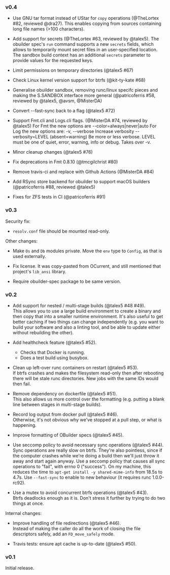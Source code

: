 ### v0.4

- Use GNU tar format instead of UStar for `copy` operations (@TheLortex #82, reviewed @dra27).
  This enables copying from sources containing long file names (>100 characters).

- Add support for secrets (@TheLortex #63, reviewed by @talex5).
  The obuilder spec's `run` command supports a new `secrets` fields, which allows to temporarily
  mount secret files in an user-specified location. The sandbox build context has an additional
  `secrets` parameter to provide values for the requested keys.

- Limit permissions on temporary directories (@talex5 #67)

- Check Linux kernel version support for btrfs (@kit-ty-kate #68)

- Generalise obuilder sandbox, removing runc/linux specifc pieces and 
  making the S.SANDBOX interface more general
  (@patricoferris #58, reviewed by @talex5, @avsm, @MisterDA)
  
- Convert --fast-sync back to a flag (@talex5 #72)

- Support Fmt.cli and Logs.cli flags. (@MisterDA #74, reviewed by @talex5)
  For Fmt the new options are --color=always|never|auto
  For Log the new options are:
    -v, --verbose Increase verbosity
    --verbosity=LEVEL (absent=warning)
        Be more or less verbose. LEVEL must be one of quiet, error,
        warning, info or debug. Takes over -v.

- Minor cleanup changes (@talex5 #76)

- Fix deprecations in Fmt 0.8.10 (@tmcgilchrist #80)

- Remove travis-ci and replace with Github Actions (@MisterDA #84)

- Add RSync store backend for obuilder to support macOS builders (@patricoferris #88, reviewed @talex5)

- Fixes for ZFS tests in CI (@patricoferris #91)

### v0.3

Security fix:

- `resolv.conf` file should be mounted read-only.

Other changes:

- Make `Os` and `Db` modules private. Move the `env` type to `Config`, as that is used externally.

- Fix license. It was copy-pasted from OCurrent, and still mentioned that project's `lib_ansi` library.

- Require obuilder-spec package to be same version.

### v0.2

- Add support for nested / multi-stage builds (@talex5 #48 #49).  
  This allows you to use a large build environment to create a binary and then
  copy that into a smaller runtime environment. It's also useful to get better caching
  if two things can change independently (e.g. you want to build your software and also
  a linting tool, and be able to update either without rebuilding the other).

- Add healthcheck feature (@talex5 #52).  
  - Checks that Docker is running.
  - Does a test build using busybox.

- Clean up left-over runc containers on restart (@talex5 #53).  
  If btrfs crashes and makes the filesystem read-only then after rebooting there will be stale runc directories.
  New jobs with the same IDs would then fail.

- Remove dependency on dockerfile (@talex5 #51).  
  This also allows us more control over the formatting
  (e.g. putting a blank line between stages in multi-stage builds).

- Record log output from docker pull (@talex5 #46).  
  Otherwise, it's not obvious why we've stopped at a pull step, or what is happening.

- Improve formatting of OBuilder specs (@talex5 #45).

- Use seccomp policy to avoid necessary sync operations (@talex5 #44).  
  Sync operations are really slow on btrfs. They're also pointless,
  since if the computer crashes while we're doing a build then we'll just throw it away and start again anyway.
  Use a seccomp policy that causes all sync operations to "fail", with errno 0 ("success").
  On my machine, this reduces the time to `apt-get install -y shared-mime-info` from 18.5s to 4.7s.
  Use `--fast-sync` to enable to new behaviour (it requires runc 1.0.0-rc92).

- Use a mutex to avoid concurrent btrfs operations (@talex5 #43).  
  Btrfs deadlocks enough as it is. Don't stress it further by trying to do two things at once.

Internal changes:

- Improve handling of file redirections (@talex5 #46).  
  Instead of making the caller do all the work of closing the file descriptors safely, add an `FD_move_safely` mode.

- Travis tests: ensure apt cache is up-to-date (@talex5 #50).

### v0.1

Initial release.
